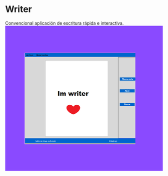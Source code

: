 # Writer
Convencional aplicación de escritura rápida e interactiva.
<img src="https://github.com/CsarNarciso/Writer/blob/master/Readme_Writer.png?raw=true" />

